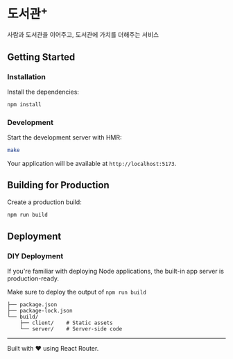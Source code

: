 # 도서관<sup>+</sup>

사람과 도서관을 이어주고, 도서관에 가치를 더해주는 서비스

## Getting Started

### Installation

Install the dependencies:

```bash
npm install
```

### Development

Start the development server with HMR:

```bash
make
```

Your application will be available at `http://localhost:5173`.

## Building for Production

Create a production build:

```bash
npm run build
```

## Deployment

### DIY Deployment

If you're familiar with deploying Node applications, the built-in app server is production-ready.

Make sure to deploy the output of `npm run build`

```
├── package.json
├── package-lock.json
└── build/
    ├── client/    # Static assets
    └── server/    # Server-side code
```

---

Built with ❤️ using React Router.
